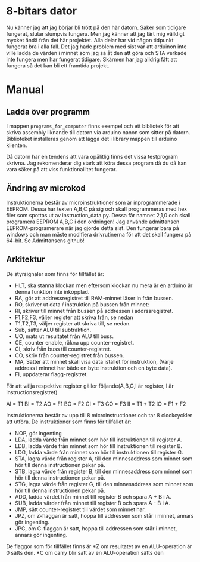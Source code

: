 # 8-bitars dator

Nu känner jag att jag börjar bli trött på den här datorn. Saker som tidigare fungerat, slutar slumpvis fungera. Men jag känner att jag lärt mig välldigt mycket ändå från det här projektet. Alla delar har vid någon tidpunkt fungerat bra i alla fall. Det jag hade problem med sist var att arduinon inte ville ladda de värden i minnet som jag sa åt den att göra och STA verkade inte fungera men har fungerat tidigare. Skärmen har jag alldrig fått att fungera så det kan bli ett framtida projekt.

# Manual

## Ladda över programm

I mappen `programs_for_computer` finns exempel och ett bibliotek för att skriva assembly liknande till datorn via arduino nanon som sitter på datorn. Biblioteket installeras genom att lägga det i library mappen till arduino klienten. 

Då datorn har en tendens att vara opålitlig finns det vissa testprogram skrivna. Jag rekomenderar dig stark att köra dessa program då du då kan vara säker på att viss funktionallitet fungerar.

## Ändring av microkod

Instruktionerna består av microinstruktioner som är inprogrammerade i EEPROM. Dessa har texten A,B,C på sig och skall programmeras med hex filer som spottas ut av instruction_data.py. Dessa får namnet 2,1,0 och skall programera EEPROM A,B,C i den ordningen!
Jag använde admittansen EEPROM-programerare när jag gjorde detta sist. Den fungerar bara på windows och man måste modifiera drivrutinerna för att det skall fungera på 64-bit. Se Admittansens github!


## Arkitektur

De styrsignaler som finns för tillfället är:
* HLT, ska stanna klockan men eftersom klockan nu mera är en arduino är denna funktion inte inkopplad.
* RA, gör att addressregistret till RAM-minnet läser in från bussen.
* RO, skriver ut data / instruktion på bussen från minnet:
* RI, skriver till minnet från bussen på addressen i addrssregistret.
* F1,F2,F3, väljer register att skriva från, se nedan
* T1,T2,T3, väljer register att skriva till, se nedan.
* Sub, sätter ALU till subtraktion.
* UO, mata ut resultatet från ALU till buss.
* CE, counter enable, räkna upp counter-registret.
* CI, skriv från buss till counter-registret.
* CO, skriv från counter-registret från bussen.
* MA, Sätter att minnet skall visa data istället för instruktion, (Varje address i minnet har både en byte instruktion och en byte data).
* FI, uppdaterar flagg-registret.

För att välja respektive register gäller följande(A,B,G,I är register, I är instructionsregistret)

AI = T1
BI = T2
AO = F1
BO = F2 
GI = T3
GO = F3
II = T1 + T2
IO = F1 + F2


Instruktionerna består av upp till 8 microinstructioner och tar 8 clockcyckler att utföra. De instruktioner som finns för tillfället är:

* NOP, gör ingenting
* LDA, ladda värde från minnet som hör till instruktionen till register A.
* LDB, ladda värde från minnet som hör till instruktionen till register B.
* LDG, ladda värde från minnet som hör till instruktionen till register G.
* STA, lagra värde från register A, till den minnesaddress som minnet som hör till denna instructionen pekar på.
* STB, lagra värde från register B, till den minnesaddress som minnet som hör till denna instructionen pekar på.
* STG, lagra värde från register G, till den minnesaddress som minnet som hör till denna instructionen pekar på.
* ADD, ladda värdet från minnet till register B och spara A + B i A.
* SUB, ladda värder från minnet till register B och spara A - B i A. 
* JMP, sätt counter-registret till värdet som minnet har.
* JPZ, om Z-flaggan är satt, hoppa till addressen som står i minnet, annars gör ingenting.
* JPC, om C-flaggan är satt, hoppa till addressen som står i minnet, annars gör ingenting.

De flaggor som för tillfället finns är 
*Z om resultatet av en ALU-operation är 0 sätts den.
*C om carry blir satt av en ALU-operation sätts den


